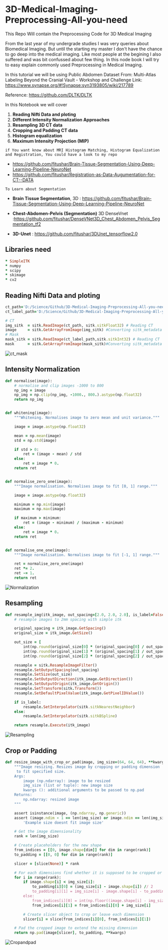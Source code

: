 # 3D-Medical-Imaging-Preprocessing-All-you-need
This Repo Will contain the Preprocessing Code for 3D Medical Imaging

From the last year of my undergrade studies I was very queries about Biomedical Imaging. But until the starting my master I don't have the chance to go deep into the medical imaging. Like most people at the begining I also suffered and was bit confussed about few thing. In this node book I will try to easy explain commonly used Preprocessing in Medical Imaging.

In this tutorial we will be using Public Abdomen Dataset From: Multi-Atlas Labeling Beyond the Cranial Vault - Workshop and Challenge Link: https://www.synapse.org/#!Synapse:syn3193805/wiki/217789

Reference: https://github.com/DLTK/DLTK

In this Notebook we will cover
1. **Reading Nifti Data and ploting**
2. **Different Intensity Normalization Approaches**
3. **Resampling 3D CT data**
4. **Cropping and Padding CT data**
5. **Histogram equalization**
6. **Maximum Intensity Projection (MIP)**


`if You want know about MRI Histogram Matching, Histogram Equalization and Registration, You could have a look to my repo`

* https://github.com/fitushar/Brain-Tissue-Segmentation-Using-Deep-Learning-Pipeline-NeuroNet
* https://github.com/fitushar/Registration-as-Data-Augumentation-for-CT--DATA


`To Learn about Segmentation`

* **Brain Tissue Segmentation**, 3D : https://github.com/fitushar/Brain-Tissue-Segmentation-Using-Deep-Learning-Pipeline-NeuroNet 
* **Chest-Abdomen-Pelvis (Segmentation)** 3D DenseVnet :https://github.com/fitushar/DenseVNet3D_Chest_Abdomen_Pelvis_Segmentation_tf2

* **3D-Unet** : https://github.com/fitushar/3DUnet_tensorflow2.0


## Libraries need
```ruby
* SimpleITK
* numpy
* scipy
* skimage
* cv2
```  
## **Reading Nifti Data and ploting**
```ruby
ct_path='D:/Science/Github/3D-Medical-Imaging-Preprocessing-All-you-need/Data/img0001.nii.gz'
ct_label_path='D:/Science/Github/3D-Medical-Imaging-Preprocessing-All-you-need/Data/label0001.nii.gz'

# CT
img_sitk  = sitk.ReadImage(ct_path, sitk.sitkFloat32) # Reading CT
image     = sitk.GetArrayFromImage(img_sitk) #Converting sitk_metadata to image Array
# Mask
mask_sitk = sitk.ReadImage(ct_label_path,sitk.sitkInt32) # Reading CT
mask      = sitk.GetArrayFromImage(mask_sitk)#Converting sitk_metadata to image Array
```  
![ct_mask](https://github.com/fitushar/3D-Medical-Imaging-Preprocessing-All-you-need/blob/master/figure/CT.PNG)

## Intensity Normalization
```ruby
def normalise(image):
    # normalise and clip images -1000 to 800
    np_img = image
    np_img = np.clip(np_img, -1000., 800.).astype(np.float32)
    return np_img


def whitening(image):
    """Whitening. Normalises image to zero mean and unit variance."""

    image = image.astype(np.float32)

    mean = np.mean(image)
    std = np.std(image)

    if std > 0:
        ret = (image - mean) / std
    else:
        ret = image * 0.
    return ret


def normalise_zero_one(image):
    """Image normalisation. Normalises image to fit [0, 1] range."""

    image = image.astype(np.float32)

    minimum = np.min(image)
    maximum = np.max(image)

    if maximum > minimum:
        ret = (image - minimum) / (maximum - minimum)
    else:
        ret = image * 0.
    return ret


def normalise_one_one(image):
    """Image normalisation. Normalises image to fit [-1, 1] range."""

    ret = normalise_zero_one(image)
    ret *= 2.
    ret -= 1.
    return ret
``` 
![Normalization](https://github.com/fitushar/3D-Medical-Imaging-Preprocessing-All-you-need/blob/master/figure/IntensityNormalization.PNG)

## Resampling 
```ruby
def resample_img(itk_image, out_spacing=[2.0, 2.0, 2.0], is_label=False):
    # resample images to 2mm spacing with simple itk

    original_spacing = itk_image.GetSpacing()
    original_size = itk_image.GetSize()

    out_size = [
        int(np.round(original_size[0] * (original_spacing[0] / out_spacing[0]))),
        int(np.round(original_size[1] * (original_spacing[1] / out_spacing[1]))),
        int(np.round(original_size[2] * (original_spacing[2] / out_spacing[2])))]

    resample = sitk.ResampleImageFilter()
    resample.SetOutputSpacing(out_spacing)
    resample.SetSize(out_size)
    resample.SetOutputDirection(itk_image.GetDirection())
    resample.SetOutputOrigin(itk_image.GetOrigin())
    resample.SetTransform(sitk.Transform())
    resample.SetDefaultPixelValue(itk_image.GetPixelIDValue())

    if is_label:
        resample.SetInterpolator(sitk.sitkNearestNeighbor)
    else:
        resample.SetInterpolator(sitk.sitkBSpline)

    return resample.Execute(itk_image)
```
![Resampling](https://github.com/fitushar/3D-Medical-Imaging-Preprocessing-All-you-need/blob/master/figure/Resampled.PNG)


## Crop or Padding 
```ruby
def resize_image_with_crop_or_pad(image, img_size=(64, 64, 64), **kwargs):
    """Image resizing. Resizes image by cropping or padding dimension
     to fit specified size.
    Args:
        image (np.ndarray): image to be resized
        img_size (list or tuple): new image size
        kwargs (): additional arguments to be passed to np.pad
    Returns:
        np.ndarray: resized image
    """

    assert isinstance(image, (np.ndarray, np.generic))
    assert (image.ndim - 1 == len(img_size) or image.ndim == len(img_size)), \
        'Example size doesnt fit image size'

    # Get the image dimensionality
    rank = len(img_size)

    # Create placeholders for the new shape
    from_indices = [[0, image.shape[dim]] for dim in range(rank)]
    to_padding = [[0, 0] for dim in range(rank)]

    slicer = [slice(None)] * rank

    # For each dimensions find whether it is supposed to be cropped or padded
    for i in range(rank):
        if image.shape[i] < img_size[i]:
            to_padding[i][0] = (img_size[i] - image.shape[i]) // 2
            to_padding[i][1] = img_size[i] - image.shape[i] - to_padding[i][0]
        else:
            from_indices[i][0] = int(np.floor((image.shape[i] - img_size[i]) / 2.))
            from_indices[i][1] = from_indices[i][0] + img_size[i]

        # Create slicer object to crop or leave each dimension
        slicer[i] = slice(from_indices[i][0], from_indices[i][1])

    # Pad the cropped image to extend the missing dimension
    return np.pad(image[slicer], to_padding, **kwargs)
```
![Cropandpad](https://github.com/fitushar/3D-Medical-Imaging-Preprocessing-All-you-need/blob/master/figure/Crop_or_padding.PNG)
